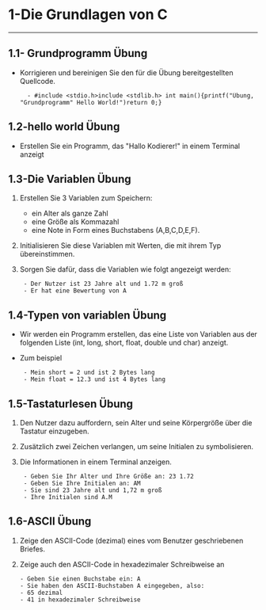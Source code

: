 # 1-Die Grundlagen von C
----
## 1.1- Grundprogramm Übung

- Korrigieren und bereinigen Sie den für die Übung bereitgestellten Quellcode.

		- #include <stdio.h>include <stdlib.h> int main(){printf("Übung, "Grundprogramm" Hello World!")return 0;}


## 1.2-hello world Übung

- Erstellen Sie ein Programm, das "Hallo Kodierer!" in einem Terminal anzeigt

## 1.3-Die Variablen Übung

1. Erstellen Sie 3 Variablen zum Speichern:
	- ein Alter als ganze Zahl
	- eine Größe als Kommazahl
	- eine Note in Form eines Buchstabens (A,B,C,D,E,F).
2. Initialisieren Sie diese Variablen mit Werten, die mit ihrem Typ übereinstimmen. 
3. Sorgen Sie dafür, dass die Variablen wie folgt angezeigt werden:
	
		- Der Nutzer ist 23 Jahre alt und 1.72 m groß
		- Er hat eine Bewertung von A 

 
## 1.4-Typen von variablen Übung

 - Wir werden ein Programm erstellen, das eine Liste von Variablen aus der folgenden Liste (int, long, short, float, double und char) anzeigt.
 - Zum beispiel

		- Mein short = 2 und ist 2 Bytes lang
		- Mein float = 12.3 und ist 4 Bytes lang  
 
## 1.5-Tastaturlesen Übung

1. Den Nutzer dazu auffordern, sein Alter und seine Körpergröße über die 	Tastatur 	einzugeben.
2. Zusätzlich zwei Zeichen verlangen, um seine Initialen zu symbolisieren. 
3. Die Informationen in einem Terminal anzeigen.

		- Geben Sie Ihr Alter und Ihre Größe an: 23 1.72
		- Geben Sie Ihre Initialen an: AM
		- Sie sind 23 Jahre alt und 1,72 m groß
		- Ihre Initialen sind A.M  
		
## 1.6-ASCII Übung

 1. Zeige den ASCII-Code (dezimal) eines vom Benutzer geschriebenen Briefes. 
 2. Zeige auch den ASCII-Code in hexadezimaler Schreibweise an
 
 
 		- Geben Sie einen Buchstabe ein: A
		- Sie haben den ASCII-Buchstaben A eingegeben, also:
		- 65 dezimal
		- 41 in hexadezimaler Schreibweise
	